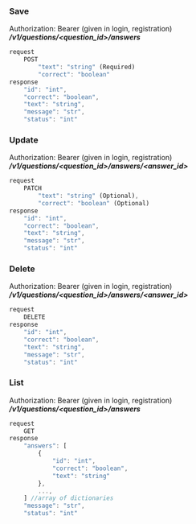 ### Save   
Authorization: Bearer <token> (given in login, registration)   
***/v1/questions/<question_id>/answers***   
```javascript
request
    POST
        "text": "string" (Required)
        "correct": "boolean"
response
    "id": "int",
    "correct": "boolean",
    "text": "string",
    "message": "str",
    "status": "int"
```   
### Update   
Authorization: Bearer <token> (given in login, registration)   
***/v1/questions/<question_id>/answers/<answer_id>***   
```javascript
request
    PATCH
        "text": "string" (Optional),
        "correct": "boolean" (Optional)
response
    "id": "int",
    "correct": "boolean",
    "text": "string",
    "message": "str",
    "status": "int"
```   
### Delete   
Authorization: Bearer <token> (given in login, registration)   
***/v1/questions/<question_id>/answers/<answer_id>***   
```javascript
request
    DELETE
response
    "id": "int",
    "correct": "boolean",
    "text": "string",
    "message": "str",
    "status": "int"
```   
### List   
Authorization: Bearer <token> (given in login, registration)   
***/v1/questions/<question_id>/answers***   
```javascript
request
    GET
response
    "answers": [
        {  
            "id": "int",
            "correct": "boolean",
            "text": "string"
        },
        ...,
    ] //array of dictionaries
    "message": "str",
    "status": "int"
```   
